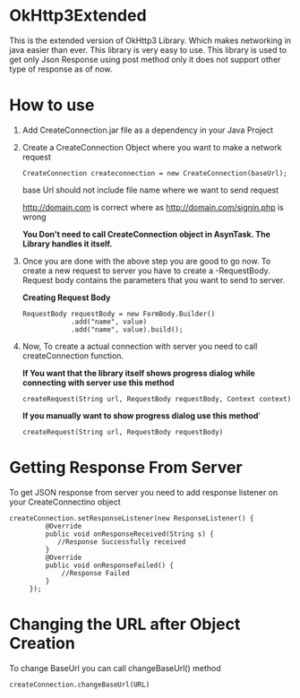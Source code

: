# OkHttp3Extended

This is the extended version of OkHttp3 Library. Which makes networking in java easier than ever. This library is very easy to use. This library is used to get only Json Response using post method only it does not support other type of response as of now.

# How to use
1. Add CreateConnection.jar file as a dependency in your Java Project
2. Create a CreateConnection Object where you want to make a network request

   ```CreateConnection createconnection = new CreateConnection(baseUrl);```
   
   base Url should not include file name where we want to send request
   
   http://domain.com is correct where as http://domain.com/signin.php is wrong
   
   **You Don't need to call CreateConnection object in AsynTask. The Library handles it itself.**
3. Once you are done with the above step you are good to go now. To create a new request to server you have to create a -RequestBody. Request body contains the parameters that you want to send to server.

   **Creating Request Body**
   
    ```
    RequestBody requestBody = new FormBody.Builder()
                .add("name", value)
                .add("name", value).build();
    ```
               
4. Now, To create a actual connection with server you need to call createConnection function.

   **If You want that the library itself shows progress dialog while connecting with server use this method**
     
     ```
     createRequest(String url, RequestBody requestBody, Context context)
     ```

   **If you manually want to show progress dialog use this method**'
     
     ```
     createRequest(String url, RequestBody requestBody)
     ```
     
# Getting Response From Server

To get JSON response from server you need to add response listener on your CreateConnectino object
  
   ```
   createConnection.setResponseListener(new ResponseListener() {     
            @Override
            public void onResponseReceived(String s) {
               //Response Successfully received
            }
            @Override
            public void onResponseFailed() {
                //Response Failed
            }
        });
   ```
# Changing the URL after Object Creation
 
To change BaseUrl you can call changeBaseUrl() method

```createConnection.changeBaseUrl(URL)```
